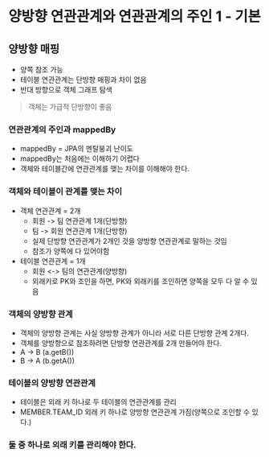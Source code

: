 # 양방향 연관관계와 연관관계의 주인 1 - 기본

## 양방향 매핑

- 양쪽 참조 가능
- 테이블 연관관계는 단방향 매핑과 차이 없음
- 반대 방향으로 객체 그래프 탐색

> 객체는 가급적 단방향이 좋음

### 연관관계의 주인과 mappedBy

- mappedBy = JPA의 멘탈붕괴 난이도
- mappedBy는 처음에는 이해하기 어렵다
- 객체와 테이블간에 연관관계를 맺는 차이를 이해해야 한다.

### 객체와 테이블이 관계를 맺는 차이

- 객체 연관관계 = 2개
  - 회원 -> 팀 연관관계 1개(단방향)
  - 팀 -> 회원 연관관계 1개(단방향)
  - 실제 단방향 연관관계가 2개인 것을 양방향 연관관계로 말하는 것임
  - 참조가 양쪽에 다 있어야함
- 테이블 연관관계 = 1개
  - 회원 <-> 팀의 연관관계(양방향)
  - 외래키로 PK와 조인을 하면, PK와 외래키를 조인하면 양쪽을 모두 다 알 수 있음

### 객체의 양방향 관계

- 객체의 양방향 관계는 사실 양방향 관계가 아니라 서로 다른 단방향 관계 2개다.
- 객체를 양방향으로 참조하려면 단방향 연관관계를 2개 만들어야 한다.
- A -> B (a.getB())
- B -> A (b.getA())

### 테이블의 양방향 연관관계

- 테이블은 외래 키 하나로 두 테이블의 연관관계를 관리
- MEMBER.TEAM_ID 외래 키 하나로 양방향 연관관계 가짐(양쪽으로 조인할 수 있다.)

### 둘 중 하나로 외래 키를 관리해야 한다.
